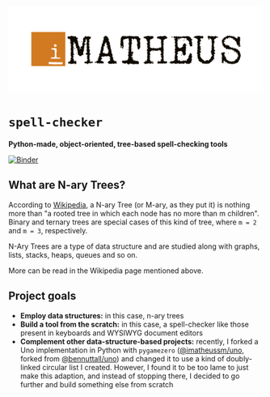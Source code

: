 <p align="center"><img src="./igor-matheus.png"></img></p>

# `spell-checker`

**Python-made, object-oriented, tree-based spell-checking tools** 


[![Binder](https://mybinder.org/badge_logo.svg)](https://mybinder.org/v2/gh/imatheussm/spell-checker/master?filepath=spell_checker.ipynb)

## What are N-ary Trees?

According to [Wikipedia](https://en.wikipedia.org/wiki/M-ary_tree), a N-ary Tree (or M-ary, as they put it) is nothing more than "a rooted tree in which each node has no more than m children". Binary and ternary trees are special cases of this kind of tree, where `m = 2` and `m = 3`, respectively.

N-Ary Trees are a type of data structure and are studied along with graphs, lists, stacks, heaps, queues and so on.

More can be read in the Wikipedia page mentioned above.

## Project goals

- **Employ data structures:** in this case, n-ary trees
- **Build a tool from the scratch:** in this case, a spell-checker like those present in keyboards and WYSIWYG document editors
- **Complement other data-structure-based projects:** recently, I forked a Uno implementation in Python with `pygamezero` ([@imatheussm/uno](https://github.com/imatheussm/uno), forked from [@bennuttall/uno](https://github.com/bennuttall/uno)) and changed it to use a kind of doubly-linked circular list I created. However, I found it to be too lame to just make this adaption, and instead of stopping there, I decided to go further and build something else from scratch